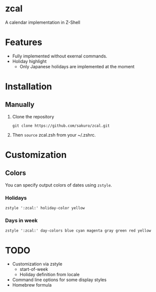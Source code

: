# zcal

A calendar implementation in Z-Shell

# Features

* Fully implemented without exernal commands.
* Holiday highlight
    * Only Japanese holidays are implemented at the moment

# Installation

## Manually

1. Clone the repository
    ```
    git clone https://github.com/sakuro/zcal.git
    ```
2. Then `source` zcal.zsh from your ~/.zshrc.

# Customization

## Colors

You can specify output colors of dates using `zstyle`.

### Holidays

```
zstyle ':zcal:' holiday-color yellow
```

### Days in week

```
zstyle ':zcal:' day-colors blue cyan magenta gray green red yellow
```


# TODO

* Customization via zstyle
    * start-of-week
    * Holiday definition from locale
* Command line options for some display styles
* Homebrew formula
